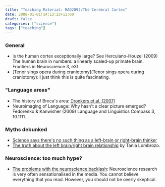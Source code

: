 ```yaml
---
title: "Teaching Material: RAD2092/The Cerebral Cortex"
date: 2008-01-01T14:13:23+11:00
draft: false
categories: ["science"]
tags: ["teaching"]
---
```

### General
- Is the human cortex exceptionally large? See Herculano-Houzel (2009) The human brain in numbers: a linearly scaled-up primate brain. Frontiers in Neuroscience 3, e31.
- [Tenor sings opera during craniotomy](Tenor sings opera during craniotomy): I just think this is quite fascinating.

### "Language areas"
- The history of Broca's area: [Dronkers et al. (2007)](https://academic.oup.com/brain/article/130/5/1432/283170)
- Neuroimaging of Language: Why hasn't a clear picture emerged? Fedorenko & Kanwisher (2009) Language and Linguistics Compass 3, 10.1111.

### Myths debunked
- [Science says there's no such thing as a left-brain or right-brain thinker](https://www.businessinsider.com.au/left-brain-right-brain-thinker-myth-2015-3?r=US)
- [The truth about the left brain/right brain relationship](https://www.npr.org/sections/13.7/2013/12/02/248089436/the-truth-about-the-left-brain-right-brain-relationship) by Tania Lombrozo.

### Neuroscience: too much hype?
- [The problems with the neuroscience backlash](https://www.newyorker.com/tech/elements/the-problem-with-the-neuroscience-backlash): Neuroscience research is very often sensationalised in the media. You cannot believe everything that you read. However, you should not be overly skeptical.
